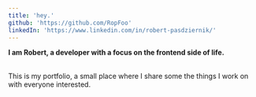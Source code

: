 ```yaml
---
title: 'hey.'
github: 'https://github.com/RopFoo'
linkedIn: 'https://www.linkedin.com/in/robert-pasdziernik/'
---
```


**I am Robert, a developer with a focus on the frontend side of life.**

\
This is my portfolio, a small place where I share some the things I work on with everyone interested.
